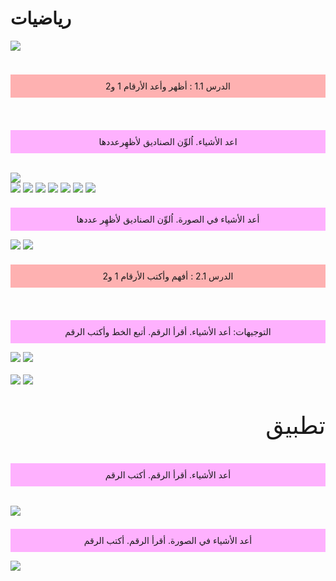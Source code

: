 # رياضيات 
<img src="./photos/46195-ai.png"/>
<br>
<br>
<p style="text-align:right; font-size:150%">
<div style="background-color:rgba(255,0,0,0.3); text-align:center; vertical-align: middle; padding:10px 0;">
  الدرس 1.1 : أظهر وأعد الأرقام 1 و2 
</div>
 </p>



<br>

<p style="text-align:center; font-size:150%"> 
<div style="background-color:rgba(255,0,255,0.3); text-align:center; vertical-align: middle; padding:10px 0;">
    اعد الأشياء. اُلوِّن الصناديق لأظهِرعددها 
 </div>   
</p> 
  

<br>

<img src="./photos/tree1.png"/>

<br>

<img src="./photos/1.PNG"/>

<img src="./photos/2.PNG"/>

<img src="./photos/3.PNG"/>

<img src="./photos/4.PNG"/>

<img src="./photos/5.PNG"/>

<img src="./photos/6.PNG"/>

<img src="./photos/8.PNG"/>

<p style="text-align:center; font-size:150%">  
<div style="background-color:rgba(255,0,255,0.3); text-align:center; vertical-align: middle; padding:10px 0;">
 أعد الأشياء في الصورة. اُلوِّن الصناديق لأظهِر عددها 
 </div>
 </p> 



<img src="./photos/7.PNG"/>

<img src="./photos/9.PNG"/>


<p style="text-align:right; font-size:150%">
<div style="background-color:rgba(255,0,0,0.3); text-align:center; vertical-align: middle; padding:10px 0;">  
الدرس 2.1 : أفهم وأكتب الأرقام 1 و2 
</div>
 </p>

<br>

<p style="text-align:center; font-size:150%">  
<div style="background-color:rgba(255,0,255,0.3); text-align:center; vertical-align: middle; padding:10px 0;">
  التوجيهات: أعد الأشياء. أقرأ  الرقم. أتبع الخط وأكتب الرقم
</div>
</p> 


<img src="./photos/1/cours1.2.1.png"/>

<img src="./photos/1/cours1.2.2.png"/>

<br>

<br>

<img src="./photos/1/cours1.2.3.png"/>

<img src="./photos/1/cours1.2.4.png"/>

<br>

#
<p style="text-align:right; font-size:270%">   تطبيق
</p> 


<p style="text-align:center; font-size:150%">   
<div style="background-color:rgba(255,0,255,0.3); text-align:center; vertical-align: middle; padding:10px 0;">
   أعد الأشياء. أقرأ الرقم. أكتب الرقم
</div>
</p> 

<br>

<img src="./photos/1/cours1.2.5.png"/>

<p style="text-align:center; font-size:150%"> 
<div style="background-color:rgba(255,0,255,0.3); text-align:center; vertical-align: middle; padding:10px 0;">
     أعد الأشياء في الصورة. أقرأ الرقم. أكتب الرقم
</div>
</p> 


<img src="./photos/1/cours1.2.6.png"/>
